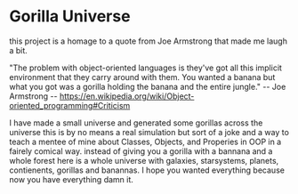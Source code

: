 # Gorilla Universe

this project is a homage to a quote from Joe Armstrong that made me laugh a bit. 

"The problem with object-oriented languages is they've got all this implicit environment that they carry around with them. You wanted a banana but what you got was a gorilla holding the banana and the entire jungle." -- Joe Armstrong -- https://en.wikipedia.org/wiki/Object-oriented_programming#Criticism

I have made a small universe and generated some gorillas across the universe this is by no means a real simulation but sort of a joke and a way to teach a mentee of mine about Classes, Objects, and Properies in OOP in a fairely comical way. instead of giving you a gorilla with a bannana and a whole forest here is a whole universe with galaxies, starsystems, planets, contienents, gorillas and banannas. I hope you wanted everything because now you have everything damn it.